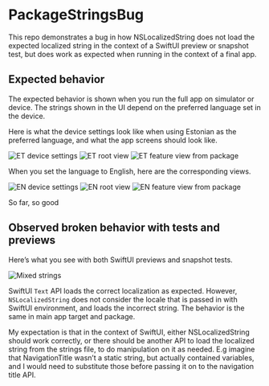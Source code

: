 #  PackageStringsBug

This repo demonstrates a bug in how NSLocalizedString does not load the expected localized string in the context of a SwiftUI preview or snapshot test, but does work as expected when running in the context of a final app.

## Expected behavior

The expected behavior is shown when you run the full app on simulator or device. The strings shown in the UI depend on the preferred language set in the device.

Here is what the device settings look like when using Estonian as the preferred language, and what the app screens should look like.

![ET device settings](doc/01-et.png) ![ET root view](doc/02-et-root.png) ![ET feature view from package](doc/03-et-feature.png)

When you set the language to English, here are the corresponding views.

![EN device settings](doc/04-en.png) ![EN root view](doc/05-en-root.png) ![EN feature view from package](doc/06-en-feature.png)

So far, so good

## Observed broken behavior with tests and previews

Here’s what you see with both SwiftUI previews and snapshot tests.

![Mixed strings](doc/07-test-mixed.png)

SwiftUI `Text` API loads the correct localization as expected. However, `NSLocalizedString` does not consider the locale that is passed in with SwiftUI environment, and loads the incorrect string. The behavior is the same in main app target and package.

My expectation is that in the context of SwiftUI, either NSLocalizedString should work correctly, or there should be another API to load the localized string from the strings file, to do manipulation on it as needed. E.g imagine that NavigationTitle wasn’t a static string, but actually contained variables, and I would need to substitute those before passing it on to the navigation title API.
